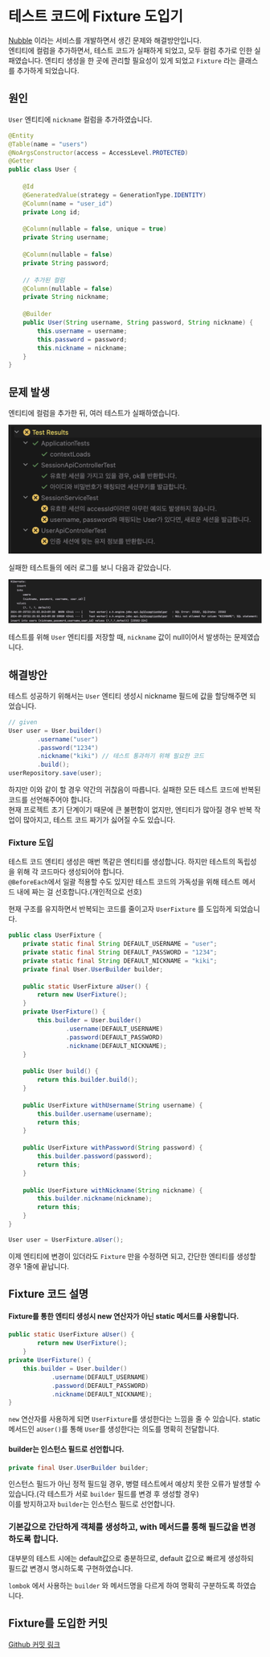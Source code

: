 # 테스트 코드에 Fixture 도입기

[Nubble](https://github.com/Nubblee/Nubble-BE) 이라는 서비스를 개발하면서 생긴 문제와 해결방안입니다.   
엔티티에 컬럼을 추가하면서, 테스트 코드가 실패하게 되었고, 모두 컬럼 추가로 인한 실패였습니다. 엔티티 생성을 한 곳에 관리할 필요성이 있게 되었고 `Fixture` 라는 클래스를 추가하게 되었습니다.

## 원인

`User` 엔티티에 `nickname` 컬럼을 추가하였습니다.

```java
@Entity
@Table(name = "users")
@NoArgsConstructor(access = AccessLevel.PROTECTED)
@Getter
public class User {

    @Id
    @GeneratedValue(strategy = GenerationType.IDENTITY)
    @Column(name = "user_id")
    private Long id;

    @Column(nullable = false, unique = true)
    private String username;

    @Column(nullable = false)
    private String password;

    // 추가된 컬럼
    @Column(nullable = false)
    private String nickname;

    @Builder
    public User(String username, String password, String nickname) {
        this.username = username;
        this.password = password;
        this.nickname = nickname;
    }
}
```

## 문제 발생

엔티티에 컬럼을 추가한 뒤, 여러 테스트가 실패하였습니다.

![alt text](<image/테스트 코드에 Fixture 도입기/실패한 테스트들.png>)

실패한 테스트들의 에러 로그를 보니 다음과 같았습니다.

![alt text](<image/테스트 코드에 Fixture 도입기/테스트 실패 에러 로그.png>)

테스트를 위해 `User` 엔티티를 저장할 때, `nickname` 값이 null이어서 발생하는 문제였습니다.   

## 해결방안

테스트 성공하기 위해서는 `User` 엔티티 생성시 nickname 필드에 값을 할당해주면 되었습니다. 

```java
// given
User user = User.builder()
        .username("user")
        .password("1234")
        .nickname("kiki") // 테스트 통과하기 위해 필요한 코드
        .build();
userRepository.save(user);
```

하지만 이와 같이 할 경우 약간의 귀찮음이 따릅니다. 실패한 모든 테스트 코드에 반복된 코드를 선언해주어야 합니다.   
현재 프로젝트 초기 단계이기 때문에 큰 불편함이 없지만, 엔티티가 많아질 경우 반복 작업이 많아지고, 테스트 코드 짜기가 싫어질 수도 있습니다.

### Fixture 도입

테스트 코드 엔티티 생성은 매번 똑같은 엔티티를 생성합니다. 하지만 테스트의 독립성을 위해 각 코드마다 생성되어야 합니다.   
`@BeforeEach`에서 일괄 적용할 수도 있지만 테스트 코드의 가독성을 위해 테스트 메서드 내에 짜는 걸 선호합니다.(개인적으로 선호)   

현재 구조를 유지하면서 반복되는 코드를 줄이고자 `UserFixture` 를 도입하게 되었습니다.
```java
public class UserFixture {
    private static final String DEFAULT_USERNAME = "user";
    private static final String DEFAULT_PASSWORD = "1234";
    private static final String DEFAULT_NICKNAME = "kiki";
    private final User.UserBuilder builder;
    
    public static UserFixture aUser() {
        return new UserFixture();
    }
    private UserFixture() {
        this.builder = User.builder()
                .username(DEFAULT_USERNAME)
                .password(DEFAULT_PASSWORD)
                .nickname(DEFAULT_NICKNAME);
    }
    
    public User build() {
        return this.builder.build();
    }
    
    public UserFixture withUsername(String username) {
        this.builder.username(username);
        return this;
    }
    
    public UserFixture withPassword(String password) {
        this.builder.password(password);
        return this;
    }
    
    public UserFixture withNickname(String nickname) {
        this.builder.nickname(nickname);
        return this;
    }
}
```

```java
User user = UserFixture.aUser();
```

이제 엔티티에 변경이 있더라도 `Fixture` 만을 수정하면 되고, 간단한 엔티티를 생성할 경우 1줄에 끝납니다.

## Fixture 코드 설명

#### Fixture를 통한 엔티티 생성시 new 연산자가 아닌 static 메서드를 사용합니다.

```java
public static UserFixture aUser() {
        return new UserFixture();
    }
private UserFixture() {
    this.builder = User.builder()
            .username(DEFAULT_USERNAME)
            .password(DEFAULT_PASSWORD)
            .nickname(DEFAULT_NICKNAME);
}
````

`new` 연산자를 사용하게 되면 `UserFixture`를 생성한다는 느낌을 줄 수 있습니다. static 메서드인 `aUser()`를 통해 `User`를 생성한다는 의도를 명확히 전달합니다.

#### builder는 인스턴스 필드로 선언합니다.

```java
private final User.UserBuilder builder;
```

인스턴스 필드가 아닌 정적 필드일 경우, 병렬 테스트에서 예상치 못한 오류가 발생할 수 있습니다.(각 테스트가 서로 `builder` 필드를 변경 후 생성할 경우)   
이를 방지하고자 `builder`는 인스턴스 필드로 선언합니다.

### 기본값으로 간단하게 객체를 생성하고, with 메서드를 통해 필드값을 변경하도록 합니다.

대부분의 테스트 시에는 default값으로 충분하므로, default 값으로 빠르게 생성하되 필드값 변경시 명시하도록 구현하였습니다.

`lombok` 에서 사용하는 `builder` 와 메서드명을 다르게 하여 명확히 구분하도록 하였습니다.

## Fixture를 도입한 커밋

[Github 커밋 링크](https://github.com/Nubblee/Nubble-BE/commit/e238a41d0e06e60cc29649b00967b40521164a90)